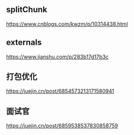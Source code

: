 ## splitChunk
<https://www.cnblogs.com/kwzm/p/10314438.html>

## externals
<https://www.jianshu.com/p/283b17d17b3c>

## 打包优化
<https://juejin.cn/post/6854573213171580941>

## 面试官
<https://juejin.cn/post/6859538537830858759>